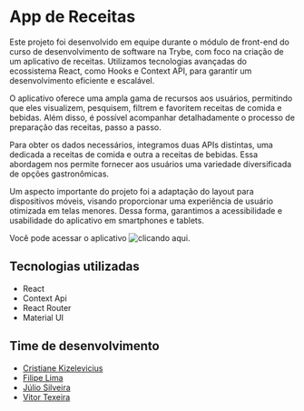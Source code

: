 # App de Receitas

Este projeto foi desenvolvido em equipe durante o módulo de front-end do curso de desenvolvimento de software na Trybe, com foco na criação de um aplicativo de receitas. Utilizamos tecnologias avançadas do ecossistema React, como Hooks e Context API, para garantir um desenvolvimento eficiente e escalável.

O aplicativo oferece uma ampla gama de recursos aos usuários, permitindo que eles visualizem, pesquisem, filtrem e favoritem receitas de comida e bebidas. Além disso, é possível acompanhar detalhadamente o processo de preparação das receitas, passo a passo.

Para obter os dados necessários, integramos duas APIs distintas, uma dedicada a receitas de comida e outra a receitas de bebidas. Essa abordagem nos permite fornecer aos usuários uma variedade diversificada de opções gastronômicas.

Um aspecto importante do projeto foi a adaptação do layout para dispositivos móveis, visando proporcionar uma experiência de usuário otimizada em telas menores. Dessa forma, garantimos a acessibilidade e usabilidade do aplicativo em smartphones e tablets.

Você pode acessar o aplicativo ![clicando aqui](https://web-recipesapp.vercel.app/).

## Tecnologias utilizadas

- React
- Context Api
- React Router
- Material UI

## Time de desenvolvimento

- [Cristiane Kizelevicius](https://github.com/Cristks)
- [Filipe  Lima](https://github.com/flimamcz)
- [Júlio Silveira](https://github.com/julio-silveira)
- [Vitor Texeira](https://github.com/VitorBarrioni)
